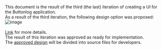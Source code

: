 This document is the result of the third (the last) iteration of creating a UI for the Buttonlog application.<br>
As a result of the third iteration, the following design option was proposed:<br>
![image](https://user-images.githubusercontent.com/82474250/196438341-95d8a086-5a08-4dfb-9a76-fa4ae3bef3ed.png)<br><br>
[Link](https://www.figma.com/file/CCTH8dHGP8VzqF1XrrqAWu/ButtonLog-UI?node-id=4%3A267) for more details.<br>
The result of this iteration was approved as ready for implementation.<br>
The [approved design](./../ApprovedDesign#readme) will be divided into source files for developers.<br>
